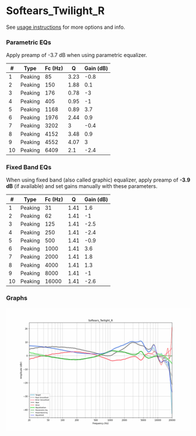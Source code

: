# Softears_Twilight_R
See [usage instructions](https://github.com/jaakkopasanen/AutoEq#usage) for more options and info.

### Parametric EQs
Apply preamp of -3.7 dB when using parametric equalizer.

|   # | Type    |   Fc (Hz) |    Q |   Gain (dB) |
|-----|---------|-----------|------|-------------|
|   1 | Peaking |        85 | 3.23 |        -0.8 |
|   2 | Peaking |       150 | 1.88 |         0.1 |
|   3 | Peaking |       176 | 0.78 |        -3   |
|   4 | Peaking |       405 | 0.95 |        -1   |
|   5 | Peaking |      1168 | 0.89 |         3.7 |
|   6 | Peaking |      1976 | 2.44 |         0.9 |
|   7 | Peaking |      3202 | 3    |        -0.4 |
|   8 | Peaking |      4152 | 3.48 |         0.9 |
|   9 | Peaking |      4552 | 4.07 |         3   |
|  10 | Peaking |      6409 | 2.1  |        -2.4 |

### Fixed Band EQs
When using fixed band (also called graphic) equalizer, apply preamp of **-3.9 dB** (if available) and set gains manually with these parameters.

|   # | Type    |   Fc (Hz) |    Q |   Gain (dB) |
|-----|---------|-----------|------|-------------|
|   1 | Peaking |        31 | 1.41 |         1.6 |
|   2 | Peaking |        62 | 1.41 |        -1   |
|   3 | Peaking |       125 | 1.41 |        -2.5 |
|   4 | Peaking |       250 | 1.41 |        -2.4 |
|   5 | Peaking |       500 | 1.41 |        -0.9 |
|   6 | Peaking |      1000 | 1.41 |         3.6 |
|   7 | Peaking |      2000 | 1.41 |         1.8 |
|   8 | Peaking |      4000 | 1.41 |         1.3 |
|   9 | Peaking |      8000 | 1.41 |        -1   |
|  10 | Peaking |     16000 | 1.41 |        -2.6 |

### Graphs
![](./Softears_Twilight_R.png)
